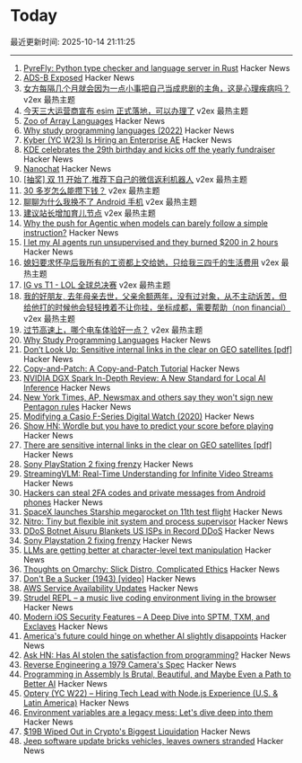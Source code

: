 # Today

最近更新时间: 2025-10-14 21:11:25

--- 
1. [PyreFly: Python type checker and language server in Rust](https://pyrefly.org/?featured_on=talkpython) Hacker News
2. [ADS-B Exposed](https://adsb.exposed/) Hacker News
3. [女方每隔几个月就会因为一点小事把自己当成悲剧的主角，这是心理疾病吗？](https://www.v2ex.com/t/1165061) v2ex 最热主题
4. [今天三大运营商宣布 esim 正式落地，可以办理了](https://www.v2ex.com/t/1165011) v2ex 最热主题
5. [Zoo of Array Languages](https://ktye.github.io/) Hacker News
6. [Why study programming languages (2022)](https://people.csail.mit.edu/rachit/post/why-study-programming-languages/) Hacker News
7. [Kyber (YC W23) Is Hiring an Enterprise AE](https://www.ycombinator.com/companies/kyber/jobs/BQRRSrZ-enterprise-account-executive-ae) Hacker News
8. [KDE celebrates the 29th birthday and kicks off the yearly fundraiser](https://kde.org/fundraisers/yearend2025/) Hacker News
9. [Nanochat](https://simonwillison.net/2025/Oct/13/nanochat/) Hacker News
10. [[抽奖] 双 11 开始了,推荐下自己的微信返利机器人](https://www.v2ex.com/t/1165099) v2ex 最热主题
11. [30 多岁怎么能攒下钱？](https://www.v2ex.com/t/1165096) v2ex 最热主题
12. [聊聊为什么我换不了 Android 手机](https://www.v2ex.com/t/1165043) v2ex 最热主题
13. [建议站长增加育儿节点](https://www.v2ex.com/t/1165024) v2ex 最热主题
14. [Why the push for Agentic when models can barely follow a simple instruction?](https://forum.cursor.com/t/why-the-push-for-agentic-when-models-can-barely-follow-a-single-simple-instruction/137154) Hacker News
15. [I let my AI agents run unsupervised and they burned $200 in 2 hours](https://blog.justcopy.ai/p/i-let-my-ai-agents-run-unsupervised) Hacker News
16. [媳妇要求怀孕后我所有的工资都上交给她，只给我三四千的生活费用](https://www.v2ex.com/t/1165056) v2ex 最热主题
17. [IG vs T1 - LOL 全球总决赛](https://www.v2ex.com/t/1165015) v2ex 最热主题
18. [我的好朋友, 去年母亲去世，父亲余额两年，没有过对象，从不主动诉苦，但给他打的时候他会轻轻拽着不让你挂，坐标成都，需要帮助（non financial）](https://www.v2ex.com/t/1165014) v2ex 最热主题
19. [过节高速上，哪个电车体验好一点？](https://www.v2ex.com/t/1165006) v2ex 最热主题
20. [Why Study Programming Languages](https://people.csail.mit.edu/rachit/post/why-study-programming-languages/) Hacker News
21. [Don’t Look Up: Sensitive internal links in the clear on GEO satellites [pdf]](https://satcom.sysnet.ucsd.edu/docs/dontlookup_ccs25_fullpaper.pdf) Hacker News
22. [Copy-and-Patch: A Copy-and-Patch Tutorial](https://transactional.blog/copy-and-patch/tutorial) Hacker News
23. [NVIDIA DGX Spark In-Depth Review: A New Standard for Local AI Inference](https://lmsys.org/blog/2025-10-13-nvidia-dgx-spark/) Hacker News
24. [New York Times, AP, Newsmax and others say they won't sign new Pentagon rules](https://apnews.com/article/pentagon-press-access-defense-department-rules-95878bce05096912887701eaa6d019c6) Hacker News
25. [Modifying a Casio F-Series Digital Watch (2020)](https://shellzine.net/casio-f-series-mods/) Hacker News
26. [Show HN: Wordle but you have to predict your score before playing](https://boring.game/invite/SRhyUStjin) Hacker News
27. [There are sensitive internal links in the clear on GEO satellites [pdf]](https://satcom.sysnet.ucsd.edu/docs/dontlookup_ccs25_fullpaper.pdf) Hacker News
28. [Sony PlayStation 2 fixing frenzy](https://retrohax.net/sony-playstation-2-fixing-frenzy/) Hacker News
29. [StreamingVLM: Real-Time Understanding for Infinite Video Streams](https://arxiv.org/abs/2510.09608) Hacker News
30. [Hackers can steal 2FA codes and private messages from Android phones](https://arstechnica.com/security/2025/10/no-fix-yet-for-attack-that-lets-hackers-pluck-2fa-codes-from-android-phones/) Hacker News
31. [SpaceX launches Starship megarocket on 11th test flight](https://www.cnn.com/science/live-news/spacex-starship-flight-11-launch-10-13-25) Hacker News
32. [Nitro: Tiny but flexible init system and process supervisor](https://github.com/leahneukirchen/nitro) Hacker News
33. [DDoS Botnet Aisuru Blankets US ISPs in Record DDoS](https://krebsonsecurity.com/2025/10/ddos-botnet-aisuru-blankets-us-isps-in-record-ddos/) Hacker News
34. [Sony Playstation 2 fixing frenzy](https://retrohax.net/sony-playstation-2-fixing-frenzy/) Hacker News
35. [LLMs are getting better at character-level text manipulation](https://blog.burkert.me/posts/llm_evolution_character_manipulation/) Hacker News
36. [Thoughts on Omarchy: Slick Distro, Complicated Ethics](https://tedium.co/2025/10/13/omarchy-linux-distro-commentary/) Hacker News
37. [Don't Be a Sucker (1943) [video]](https://www.youtube.com/watch?v=vGAqYNFQdZ4) Hacker News
38. [AWS Service Availability Updates](https://aws.amazon.com/about-aws/whats-new/2025/10/aws-service-availability/) Hacker News
39. [Strudel REPL – a music live coding environment living in the browser](https://strudel.cc) Hacker News
40. [Modern iOS Security Features – A Deep Dive into SPTM, TXM, and Exclaves](https://arxiv.org/abs/2510.09272) Hacker News
41. [America's future could hinge on whether AI slightly disappoints](https://www.noahpinion.blog/p/americas-future-could-hinge-on-whether) Hacker News
42. [Ask HN: Has AI stolen the satisfaction from programming?](https://news.ycombinator.com/item?id=45572130) Hacker News
43. [Reverse Engineering a 1979 Camera's Spec](https://blog.mano.lol/posts/film/) Hacker News
44. [Programming in Assembly Is Brutal, Beautiful, and Maybe Even a Path to Better AI](https://www.wired.com/story/programming-assembly-artificial-intelligence/) Hacker News
45. [Optery (YC W22) – Hiring Tech Lead with Node.js Experience (U.S. & Latin America)](https://www.optery.com/careers/) Hacker News
46. [Environment variables are a legacy mess: Let's dive deep into them](https://allvpv.org/haotic-journey-through-envvars/) Hacker News
47. [$19B Wiped Out in Crypto's Biggest Liquidation](https://decrypt.co/344038/morning-minute-19b-wiped-out-in-cryptos-biggest-liquidation-ever) Hacker News
48. [Jeep software update bricks vehicles, leaves owners stranded](https://www.thestack.technology/jeep-software-update-bricks-vehicles-leaves-owners-stranded/) Hacker News

